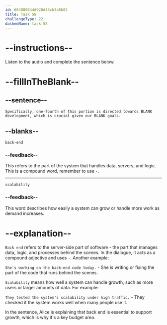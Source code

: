 ```yaml
---
id: 684800844d920d46cb3a8b82
title: Task 58
challengeType: 22
dashedName: task-58
---
```


<!-- (audio) Alice: Specifically, one-fourth of this portion is directed towards backend development, which is crucial given our scalability goals. -->

# --instructions--

Listen to the audio and complete the sentence below.

# --fillInTheBlank--

## --sentence--

`Specifically, one-fourth of this portion is directed towards BLANK development, which is crucial given our BLANK goals.`

## --blanks--

`back-end`

### --feedback--

This refers to the part of the system that handles data, servers, and logic. This is a compound word, remember to use `-`.

---

`scalability`

### --feedback--

This word describes how easily a system can grow or handle more work as demand increases.

# --explanation--

`Back end` refers to the server-side part of software - the part that manages data, logic, and processes behind the scenes. In the dialogue, it acts as a compound adjective and uses `-`. Another example:

`She's working on the back-end code today.` - She is writing or fixing the part of the code that runs behind the scenes.

`Scalability` means how well a system can handle growth, such as more users or larger amounts of data. For example:

`They tested the system's scalability under high traffic.` - They checked if the system works well when many people use it.

In the sentence, Alice is explaining that back end is essential to support growth, which is why it's a key budget area.
